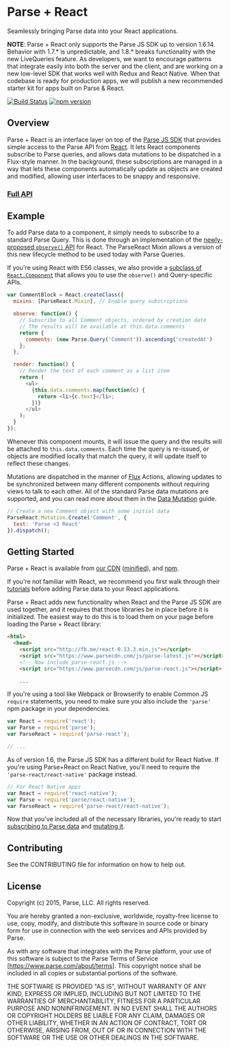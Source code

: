 # Parse + React

Seamlessly bringing Parse data into your React applications.

**NOTE**: Parse + React only supports the Parse JS SDK up to version 1.6.14. Behavior with 1.7.* is unpredictable, and 1.8.* breaks functionality with the new LiveQueries feature.
As developers, we want to encourage patterns that integrate easily into both the server and the client, and are working on a new low-level SDK that works well with Redux and React Native. When that codebase is ready for production apps, we will publish a new recommended starter kit for apps built on Parse & React.

[![Build Status](https://travis-ci.org/ParsePlatform/ParseReact.svg?branch=master)](https://travis-ci.org/ParsePlatform/ParseReact) [![npm version](https://badge.fury.io/js/parse-react.svg)](http://badge.fury.io/js/parse-react)

## Overview

Parse + React is an interface layer on top of the
[Parse JS SDK](https://parse.com/docs/js_guide) that provides simple access to
the Parse API from [React](http://facebook.github.io/react/). It lets React
components subscribe to Parse queries, and allows data mutations to be
dispatched in a Flux-style manner. In the background, these subscriptions are
managed in a way that lets these components automatically update as objects are
created and modified, allowing user interfaces to be snappy and responsive.

### [Full API](/docs/api/)

## Example

To add Parse data to a component, it simply needs to subscribe to a standard
Parse Query. This is done through an implementation of the [newly-proposed
`observe()` API](https://github.com/facebook/react/issues/3398) for React. The
ParseReact Mixin allows a version of this new lifecycle method to be used today
with Parse Queries.

If you're using React with ES6 classes, we also provide a [subclass of
`React.Component`](/docs/api/ES6.md) that allows you to use the
`observe()` and Query-specific APIs.

```js
var CommentBlock = React.createClass({
  mixins: [ParseReact.Mixin], // Enable query subscriptions

  observe: function() {
    // Subscribe to all Comment objects, ordered by creation date
    // The results will be available at this.data.comments
    return {
      comments: (new Parse.Query('Comment')).ascending('createdAt')
    };
  },

  render: function() {
    // Render the text of each comment as a list item
    return (
      <ul>
        {this.data.comments.map(function(c) {
          return <li>{c.text}</li>;
        })}
      </ul>
    );
  }
});
```

Whenever this component mounts, it will issue the query and the results will be
attached to `this.data.comments`. Each time the query is re-issued, or objects
are modified locally that match the query, it will update itself to reflect
these changes.

Mutations are dispatched in the manner of
[Flux](http://facebook.github.io/flux/) Actions, allowing updates to be
synchronized between many different components without requiring views to talk
to each other. All of the standard Parse data mutations are supported, and you
can read more about them in the [Data Mutation](/docs/DataMutations.md) guide.

```js
// Create a new Comment object with some initial data
ParseReact.Mutation.Create('Comment', {
  text: 'Parse <3 React'
}).dispatch();
```

## Getting Started

Parse + React  is available from [our CDN](https://www.parsecdn.com/js/parse-react.js)
([minified](https://www.parsecdn.com/js/parse-react.min.js)), and 
[npm](https://www.npmjs.com/package/parse-react).

If you're not familiar with React, we recommend you first walk through their
[tutorials](http://facebook.github.io/react/docs/tutorial.html) before adding
Parse data to your React applications.

Parse + React adds new functionality when React and the Parse JS SDK are used
together, and it requires that those libraries be in place before it is
initialized. The easiest way to do this is to load them on your page before
loading the Parse + React library:

```html
<html>
  <head>
    <script src="http://fb.me/react-0.13.3.min.js"></script>
    <script src="https://www.parsecdn.com/js/parse-latest.js"></script>
    <!-- Now include parse-react.js -->
    <script src="https://www.parsecdn.com/js/parse-react.js"></script>

    ...
```

If you're using a tool like Webpack or Browserify to enable Common JS `require`
statements, you need to make sure you also include the `'parse'` npm package
in your dependencies.

```js
var React = require('react');
var Parse = require('parse');
var ParseReact = require('parse-react');

// ...
```

As of version 1.6, the Parse JS SDK has a different build for React Native.
If you're using Parse+React on React Native, you'll need to require the
`'parse-react/react-native'` package instead.

```js
// For React Native apps
var React = require('react-native');
var Parse = require('parse/react-native');
var ParseReact = require('parse-react/react-native');
```

Now that you've included all of the necessary libraries, you're ready to start
[subscribing to Parse data](/docs/Subscriptions.md) and
[mutating it](/docs/DataMutations.md).

## Contributing

See the CONTRIBUTING file for information on how to help out.

## License

Copyright (c) 2015, Parse, LLC. All rights reserved.

You are hereby granted a non-exclusive, worldwide, royalty-free license to use, copy, modify, and distribute this software in source code or binary form for use in connection with the web services and APIs provided by Parse.

As with any software that integrates with the Parse platform, your use of this software is subject to the Parse Terms of Service [https://www.parse.com/about/terms]. This copyright notice shall be included in all copies or substantial portions of the software.

THE SOFTWARE IS PROVIDED "AS IS", WITHOUT WARRANTY OF ANY KIND, EXPRESS OR IMPLIED, INCLUDING BUT NOT LIMITED TO THE WARRANTIES OF MERCHANTABILITY, FITNESS FOR A PARTICULAR PURPOSE AND NONINFRINGEMENT. IN NO EVENT SHALL THE AUTHORS OR COPYRIGHT HOLDERS BE LIABLE FOR ANY CLAIM, DAMAGES OR OTHER LIABILITY, WHETHER IN AN ACTION OF CONTRACT, TORT OR OTHERWISE, ARISING FROM, OUT OF OR IN CONNECTION WITH THE SOFTWARE OR THE USE OR OTHER DEALINGS IN THE SOFTWARE.
